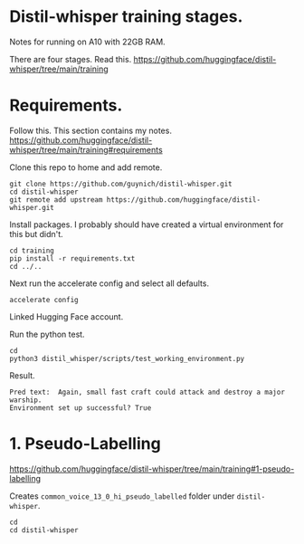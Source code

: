 # Distil-whisper training stages.

Notes for running on A10 with 22GB RAM.

There are four stages. Read this.
https://github.com/huggingface/distil-whisper/tree/main/training

# Requirements.
Follow this.  This section contains my notes.
https://github.com/huggingface/distil-whisper/tree/main/training#requirements

Clone this repo to home and add remote.
```console
git clone https://github.com/guynich/distil-whisper.git
cd distil-whisper
git remote add upstream https://github.com/huggingface/distil-whisper.git
```

Install packages.  I probably should have created a virtual environment for this
but didn't.
```console
cd training
pip install -r requirements.txt
cd ../..
```

Next run the accelerate config and select all defaults.
```console
accelerate config
```

Linked Hugging Face account.

Run the python test.
```console
cd
python3 distil_whisper/scripts/test_working_environment.py
```
Result.
```console
Pred text:  Again, small fast craft could attack and destroy a major warship.
Environment set up successful? True
```

# 1. Pseudo-Labelling
https://github.com/huggingface/distil-whisper/tree/main/training#1-pseudo-labelling

Creates `common_voice_13_0_hi_pseudo_labelled` folder under `distil-whisper`.
```console
cd
cd distil-whisper

```
